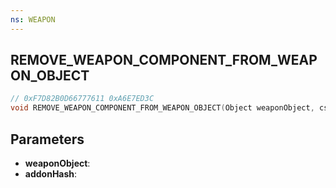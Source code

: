 ```yaml
---
ns: WEAPON
---
```

## REMOVE_WEAPON_COMPONENT_FROM_WEAPON_OBJECT

```c
// 0xF7D82B0D66777611 0xA6E7ED3C
void REMOVE_WEAPON_COMPONENT_FROM_WEAPON_OBJECT(Object weaponObject, cs_type(Any) Hash addonHash);
```


## Parameters
* **weaponObject**: 
* **addonHash**: 

